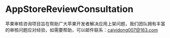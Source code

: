 # AppStoreReviewConsultation
苹果审核咨询项目旨在帮助广大苹果开发者解决应用上架问题，我们团队拥有丰富的审核问题应对经验，如需要帮助，可以邮件联系：caiyidong007@163.com
